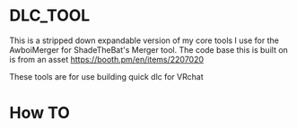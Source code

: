 # DLC_TOOL
This is a stripped down expandable version of my core tools I use for the AwboiMerger for ShadeTheBat's Merger tool. The code base this is built on is from an asset https://booth.pm/en/items/2207020

These tools are for use building quick dlc for VRchat


# How TO

